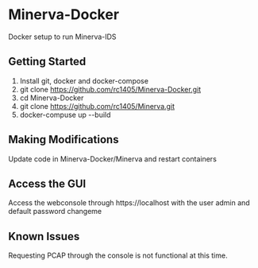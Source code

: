 # Minerva-Docker
Docker setup to run Minerva-IDS

## Getting Started
1. Install git, docker and docker-compose
2. git clone https://github.com/rc1405/Minerva-Docker.git
3. cd Minerva-Docker
4. git clone https://github.com/rc1405/Minerva.git
5. docker-compuse up --build

## Making Modifications
Update code in Minerva-Docker/Minerva and restart containers

## Access the GUI
Access the webconsole through https://localhost with the user admin and default password changeme

## Known Issues
Requesting PCAP through the console is not functional at this time.
